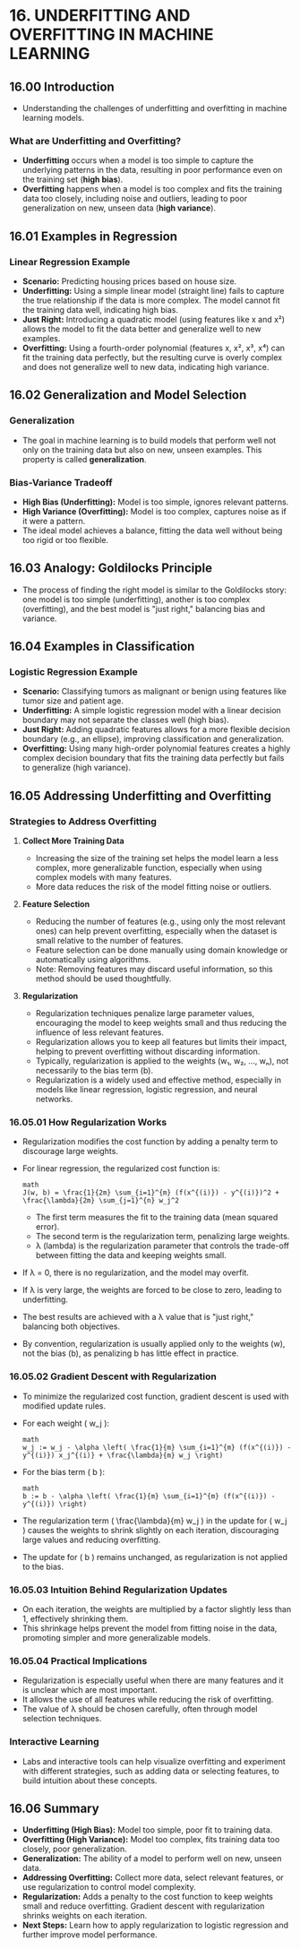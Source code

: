 # 16. UNDERFITTING AND OVERFITTING IN MACHINE LEARNING

## 16.00 Introduction

- Understanding the challenges of underfitting and overfitting in machine learning models.

### What are Underfitting and Overfitting?

- **Underfitting** occurs when a model is too simple to capture the underlying patterns in the data, resulting in poor performance even on the training set (**high bias**).
- **Overfitting** happens when a model is too complex and fits the training data too closely, including noise and outliers, leading to poor generalization on new, unseen data (**high variance**).

## 16.01 Examples in Regression

### Linear Regression Example

- **Scenario:** Predicting housing prices based on house size.
- **Underfitting:** Using a simple linear model (straight line) fails to capture the true relationship if the data is more complex. The model cannot fit the training data well, indicating high bias.
- **Just Right:** Introducing a quadratic model (using features like x and x²) allows the model to fit the data better and generalize well to new examples.
- **Overfitting:** Using a fourth-order polynomial (features x, x², x³, x⁴) can fit the training data perfectly, but the resulting curve is overly complex and does not generalize well to new data, indicating high variance.

## 16.02 Generalization and Model Selection

### Generalization

- The goal in machine learning is to build models that perform well not only on the training data but also on new, unseen examples. This property is called **generalization**.

### Bias-Variance Tradeoff

- **High Bias (Underfitting):** Model is too simple, ignores relevant patterns.
- **High Variance (Overfitting):** Model is too complex, captures noise as if it were a pattern.
- The ideal model achieves a balance, fitting the data well without being too rigid or too flexible.

## 16.03 Analogy: Goldilocks Principle

- The process of finding the right model is similar to the Goldilocks story: one model is too simple (underfitting), another is too complex (overfitting), and the best model is "just right," balancing bias and variance.

## 16.04 Examples in Classification

### Logistic Regression Example

- **Scenario:** Classifying tumors as malignant or benign using features like tumor size and patient age.
- **Underfitting:** A simple logistic regression model with a linear decision boundary may not separate the classes well (high bias).
- **Just Right:** Adding quadratic features allows for a more flexible decision boundary (e.g., an ellipse), improving classification and generalization.
- **Overfitting:** Using many high-order polynomial features creates a highly complex decision boundary that fits the training data perfectly but fails to generalize (high variance).

## 16.05 Addressing Underfitting and Overfitting

### Strategies to Address Overfitting

1. **Collect More Training Data**

   - Increasing the size of the training set helps the model learn a less complex, more generalizable function, especially when using complex models with many features.
   - More data reduces the risk of the model fitting noise or outliers.

2. **Feature Selection**

   - Reducing the number of features (e.g., using only the most relevant ones) can help prevent overfitting, especially when the dataset is small relative to the number of features.
   - Feature selection can be done manually using domain knowledge or automatically using algorithms.
   - Note: Removing features may discard useful information, so this method should be used thoughtfully.

3. **Regularization**
   - Regularization techniques penalize large parameter values, encouraging the model to keep weights small and thus reducing the influence of less relevant features.
   - Regularization allows you to keep all features but limits their impact, helping to prevent overfitting without discarding information.
   - Typically, regularization is applied to the weights (w₁, w₂, ..., wₙ), not necessarily to the bias term (b).
   - Regularization is a widely used and effective method, especially in models like linear regression, logistic regression, and neural networks.

### 16.05.01 How Regularization Works

- Regularization modifies the cost function by adding a penalty term to discourage large weights.
- For linear regression, the regularized cost function is:

  ```
  math
  J(w, b) = \frac{1}{2m} \sum_{i=1}^{m} (f(x^{(i)}) - y^{(i)})^2 + \frac{\lambda}{2m} \sum_{j=1}^{n} w_j^2
  ```

  - The first term measures the fit to the training data (mean squared error).
  - The second term is the regularization term, penalizing large weights.
  - λ (lambda) is the regularization parameter that controls the trade-off between fitting the data and keeping weights small.

- If λ = 0, there is no regularization, and the model may overfit.
- If λ is very large, the weights are forced to be close to zero, leading to underfitting.
- The best results are achieved with a λ value that is "just right," balancing both objectives.

- By convention, regularization is usually applied only to the weights (w), not the bias (b), as penalizing b has little effect in practice.

### 16.05.02 Gradient Descent with Regularization

- To minimize the regularized cost function, gradient descent is used with modified update rules.
- For each weight \( w_j \):

  ```
  math
  w_j := w_j - \alpha \left( \frac{1}{m} \sum_{i=1}^{m} (f(x^{(i)}) - y^{(i)}) x_j^{(i)} + \frac{\lambda}{m} w_j \right)
  ```

- For the bias term \( b \):

  ```
  math
  b := b - \alpha \left( \frac{1}{m} \sum_{i=1}^{m} (f(x^{(i)}) - y^{(i)}) \right)
  ```

- The regularization term \( \frac{\lambda}{m} w_j \) in the update for \( w_j \) causes the weights to shrink slightly on each iteration, discouraging large values and reducing overfitting.
- The update for \( b \) remains unchanged, as regularization is not applied to the bias.

### 16.05.03 Intuition Behind Regularization Updates

- On each iteration, the weights are multiplied by a factor slightly less than 1, effectively shrinking them.
- This shrinkage helps prevent the model from fitting noise in the data, promoting simpler and more generalizable models.

### 16.05.04 Practical Implications

- Regularization is especially useful when there are many features and it is unclear which are most important.
- It allows the use of all features while reducing the risk of overfitting.
- The value of λ should be chosen carefully, often through model selection techniques.

### Interactive Learning

- Labs and interactive tools can help visualize overfitting and experiment with different strategies, such as adding data or selecting features, to build intuition about these concepts.

## 16.06 Summary

- **Underfitting (High Bias):** Model too simple, poor fit to training data.
- **Overfitting (High Variance):** Model too complex, fits training data too closely, poor generalization.
- **Generalization:** The ability of a model to perform well on new, unseen data.
- **Addressing Overfitting:** Collect more data, select relevant features, or use regularization to control model complexity.
- **Regularization:** Adds a penalty to the cost function to keep weights small and reduce overfitting. Gradient descent with regularization shrinks weights on each iteration.
- **Next Steps:** Learn how to apply regularization to logistic regression and further improve model performance.
